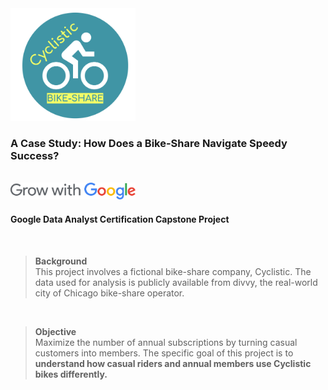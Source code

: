 <img src= "./cyclistic_logo .png" alt="cyclistic_logo" width= "200"/> 

### A Case Study: How Does a Bike-Share Navigate Speedy Success?
<br>

<img src= "./logo_GwG.svg" alt="google_logo" width= "200px">  

#### Google Data Analyst Certification Capstone Project
<br>

>**Background**  
This project involves a fictional bike-share company, Cyclistic. The data used for analysis is publicly available from divvy, the real-world city of Chicago bike-share operator.
<br>

>**Objective**    
Maximize the number of annual subscriptions by turning casual customers into members. The specific goal of this project is to **understand how casual riders and annual members use Cyclistic bikes differently.** 
